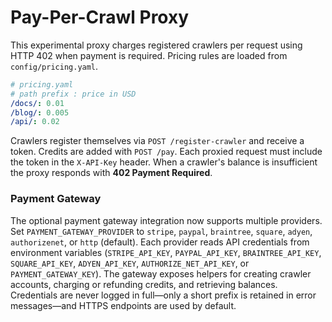 # Pay-Per-Crawl Proxy

This experimental proxy charges registered crawlers per request using HTTP 402 when payment is required. Pricing rules are loaded from `config/pricing.yaml`.

```yaml
# pricing.yaml
# path prefix : price in USD
/docs/: 0.01
/blog/: 0.005
/api/: 0.02
```

Crawlers register themselves via `POST /register-crawler` and receive a token. Credits are added with `POST /pay`. Each proxied request must include the token in the `X-API-Key` header. When a crawler's balance is insufficient the proxy responds with **402 Payment Required**.

### Payment Gateway

The optional payment gateway integration now supports multiple providers. Set
`PAYMENT_GATEWAY_PROVIDER` to `stripe`, `paypal`, `braintree`, `square`,
`adyen`, `authorizenet`, or `http` (default). Each provider reads API
credentials from environment variables (`STRIPE_API_KEY`, `PAYPAL_API_KEY`,
`BRAINTREE_API_KEY`, `SQUARE_API_KEY`, `ADYEN_API_KEY`,
`AUTHORIZE_NET_API_KEY`, or `PAYMENT_GATEWAY_KEY`). The gateway exposes helpers for
creating crawler accounts, charging or refunding credits, and retrieving
balances. Credentials are never logged in full—only a short prefix is retained
in error messages—and HTTPS endpoints are used by default.
